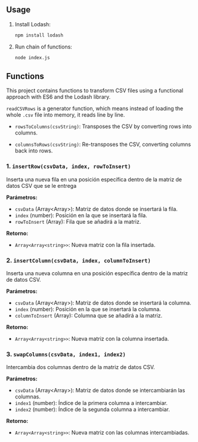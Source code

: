 ## Usage

1. Install Lodash:
   ```bash
   npm install lodash
   ```

1. Run chain of functions:
   ```bash
   node index.js
   ```
## Functions

This project contains functions to transform CSV files using a functional approach with ES6 and the Lodash library.

 `readCSVRows` is a generator function, which means instead of loading the whole `.csv` file into memory, it reads line by line.

- `rowsToColumns(csvString)`: Transposes the CSV by converting rows into columns.
  
- `columnsToRows(csvString)`: Re-transposes the CSV, converting columns back into rows.



### 1. `insertRow(csvData, index, rowToInsert)`

Inserta una nueva fila en una posición específica dentro de la matriz de datos CSV que se le entrega

**Parámetros:**

- `csvData` (Array\<Array>): Matriz de datos donde se insertará la fila.
- `index` (number): Posición en la que se insertará la fila.
- `rowToInsert` (Array): Fila que se añadirá a la matriz.

**Retorno:**

- `Array<Array<string>>`: Nueva matriz con la fila insertada.



### 2. `insertColumn(csvData, index, columnToInsert)`

Inserta una nueva columna en una posición específica dentro de la matriz de datos CSV.

**Parámetros:**

- `csvData` (Array\<Array>): Matriz de datos donde se insertará la columna.
- `index` (number): Posición en la que se insertará la columna.
- `columnToInsert` (Array): Columna que se añadirá a la matriz.

**Retorno:**

- `Array<Array<string>>`: Nueva matriz con la columna insertada.



### 3. `swapColumns(csvData, index1, index2)`

Intercambia dos columnas dentro de la matriz de datos CSV.

**Parámetros:**

- `csvData` (Array\<Array>): Matriz de datos donde se intercambiarán las columnas.
- `index1` (number): Índice de la primera columna a intercambiar.
- `index2` (number): Índice de la segunda columna a intercambiar.

**Retorno:**

- `Array<Array<string>>`: Nueva matriz con las columnas intercambiadas.
